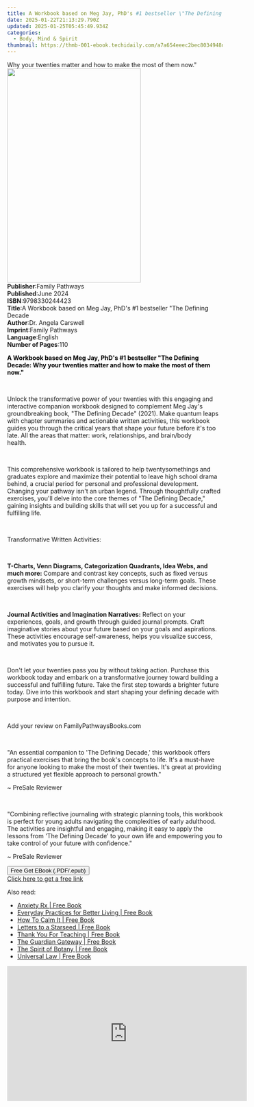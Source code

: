 ```yaml
---
title: A Workbook based on Meg Jay, PhD's #1 bestseller \"The Defining Decade | Free Book
date: 2025-01-22T21:13:29.790Z
updated: 2025-01-25T05:45:49.934Z
categories:
  - Body, Mind & Spirit
thumbnail: https://thmb-001-ebook.techidaily.com/a7a654eeec2bec8034948dd521fb5b806001edfcc457b6e84dc65bf93e9ac176.jpg
---
```

<main id="book-container">
  <div class="flex flex-col">
    <div class="book-brief flex-1 py-6 px-4 sm:p-6 md:py-10 md:px-8">
      <!-- brief-->
      <div class="book-brief-main">
        Why your twenties matter and how to make the most of them now."
      </div>
    </div>
    <div
      class="book-meta-info flex-1 grid gap-4 col-start-1 col-end-3 row-start-1 sm:mb-6 sm:grid-cols-4 lg:gap-6 lg:col-start-2 lg:row-end-6 lg:row-span-6 lg:mb-0"
    >
      <div
        class="book-meta-info-left place-content-center mt-4 p-4 text-sm leading-6 col-start-2 col-span-2 dark:text-slate-400"
      >
        <img
          class="w-full h-500 object-cover rounded-lg sm:h-255 sm:col-span-2 lg:col-span-full"
          src="https://img-001-ebook.techidaily.com/785b9fce2e5f606434b8730423d12f48f5ef6bb87327e946291b1f57d926502f.jpg"
          alt=""
          width="312"
          height="500"
        />
      </div>
      <div
        class="book-meta-info-right mt-2 col-start-1 row-start-2 col-span-3 self-center"
      >
        <!-- meta data  -->
        <div class="flex flex-col px-4 md:px-8">
          <div class="flex-1">
            <strong>Publisher</strong>:<span class="px-2">Family Pathways</span>
          </div>
          <div class="flex-1">
            <strong>Published</strong>:<span class="px-2">June 2024</span>
          </div>
          <div class="flex-1">
            <strong>ISBN</strong>:<span class="px-2">9798330244423</span>
          </div>
          <div class="flex-1">
            <strong>Title</strong>:<span class="px-2"
              >A Workbook based on Meg Jay, PhD&#39;s #1 bestseller &quot;The
              Defining Decade</span
            >
          </div>
          <div class="flex-1">
            <strong>Author</strong>:<span class="px-2"
              >Dr. Angela Carswell</span
            >
          </div>
          <div class="flex-1">
            <strong>Imprint</strong>:<span class="px-2">Family Pathways</span>
          </div>
          <div class="flex-1">
            <strong>Language</strong>:<span class="px-2">English</span>
          </div>
          <div class="flex-1">
            <strong>Number of Pages</strong>:<span class="px-2">110</span>
          </div>
        </div>
      </div>
    </div>
    <div class="book-description flex-1 py-6 px-4 sm:p-6 md:py-10 md:px-8">
      <div class="book-description-main">
        <div accordion-content="" id="description">
          <p>
            <strong style="color: rgb(0, 0, 0)"
              >A Workbook based on Meg Jay, PhD's #1 bestseller "The Defining
              Decade: Why your twenties matter and how to make the most of them
              now."</strong
            >
          </p>
          <p><br /></p>
          <p>
            Unlock the transformative power of your twenties with this engaging
            and interactive companion workbook designed to complement Meg Jay's
            groundbreaking book, "The Defining Decade" (2021). Make quantum
            leaps with chapter summaries and actionable written activities, this
            workbook guides you through the critical years that shape your
            future before it's too late. All the areas that matter: work,
            relationships, and brain/body
            health.&nbsp;&nbsp;&nbsp;&nbsp;&nbsp;&nbsp;&nbsp;&nbsp;&nbsp;
          </p>
          <p><br /></p>
          <p>
            This comprehensive workbook is tailored to help twentysomethings and
            graduates explore and maximize their potential to leave high school
            drama behind, a crucial period for personal and professional
            development. Changing your pathway isn't an urban legend. Through
            thoughtfully crafted exercises, you'll delve into the core themes of
            "The Defining Decade," gaining insights and building skills that
            will set you up for a successful and fulfilling life.
          </p>
          <p><br /></p>
          <p>Transformative Written Activities:</p>
          <p><br /></p>
          <p>
            <strong
              >T-Charts, Venn Diagrams, Categorization Quadrants, Idea Webs, and
              much more: </strong
            >Compare and contrast key concepts, such as fixed versus growth
            mindsets, or short-term challenges versus long-term goals. These
            exercises will help you clarify your thoughts and make informed
            decisions.
          </p>
          <p><br /></p>
          <p>
            <strong>Journal Activities and Imagination Narratives:</strong>
            Reflect on your experiences, goals, and growth through guided
            journal prompts. Craft imaginative stories about your future based
            on your goals and aspirations. These activities encourage
            self-awareness, helps you visualize success, and motivates you to
            pursue it.
          </p>
          <p><br /></p>
          <p>
            Don't let your twenties pass you by without taking action. Purchase
            this workbook today and embark on a transformative journey toward
            building a successful and fulfilling future. Take the first step
            towards a brighter future today. Dive into this workbook and start
            shaping your defining decade with purpose and intention.
          </p>
          <p><br /></p>
          <p>Add your review on FamilyPathwaysBooks.com</p>
          <p><br /></p>
          <p>
            "An essential companion to 'The Defining Decade,' this workbook
            offers practical exercises that bring the book's concepts to life.
            It's a must-have for anyone looking to make the most of their
            twenties. It's great at providing a structured yet flexible approach
            to personal growth."
          </p>
          <p>~ PreSale Reviewer</p>
          <p><br /></p>
          <p>
            "Combining reflective journaling with strategic planning tools, this
            workbook is perfect for young adults navigating the complexities of
            early adulthood. The activities are insightful and engaging, making
            it easy to apply the lessons from 'The Defining Decade' to your own
            life and empowering you to take control of your future with
            confidence."
          </p>
          <p>~ PreSale Reviewer</p>
        </div>
        <div class="accordion-fader"></div>
      </div>
    </div>
    <div class="book-excerpts flex-1 py-6 px-4 sm:p-6 md:py-10 md:px-8"></div>
    <div
      class="book-about-author flex-1 py-6 px-4 sm:p-6 md:py-10 md:px-8"
    ></div>
    <div class="book-free-get flex-1 py-6 px-4 sm:p-6 md:py-10 md:px-8">
      <button
        id="btn-free-get"
        class="bg-blue-500 hover:bg-blue-700 text-white font-bold py-2 px-4 rounded"
      >
        Free Get EBook (.PDF/.epub)
      </button>
      <div id="countdown-display" class="px-2 text-lg mt-2"></div>
      <a
        id="free-link"
        class="hidden bg-blue-500 hover:bg-blue-700 text-white font-bold py-2 px-4 rounded"
        href="https://www.ebooks.com/en-us/book/211389220/a-workbook-based-on-meg-jay-phd-s-1-bestseller-the-defining-decade/dr-angela-carswell/"
        target="_blank"
        >Click here to get a free link</a
      >
    </div>
    <script>
      let countdownTime = 0;
      let countdownInterval = null;
      document
        .getElementById('btn-free-get')
        .addEventListener('click', startCountdown);
      function startCountdown() {
        countdownTime = new Date().getTime() + 60000 * 3;
        countdownInterval = setInterval(updateCountdown, 1000);
        document.getElementById('btn-free-get').disabled = true;
        document
          .getElementById('btn-free-get')
          .classList.add('bg-gray-500', 'cursor-not-allowed');
      }
      function updateCountdown() {
        let currentTime = new Date().getTime();
        let timeLeft = countdownTime - currentTime;
        let secondsLeft = Math.floor(timeLeft / 1000);
        document.getElementById('countdown-display').innerHTML =
          `Remaining time: ${secondsLeft} seconds.`;
        if (secondsLeft <= 0) {
          clearInterval(countdownInterval);
          document.getElementById('btn-free-get').classList.add('hidden');
          document.getElementById('free-link').classList.remove('hidden');
          document.getElementById('countdown-display').innerHTML = '';
        }
      }
    </script>
  </div>
</main>

<ins class="adsbygoogle"
      style="display:block"
      data-ad-client="ca-pub-7571918770474297"
      data-ad-slot="8358498916"
      data-ad-format="auto"
      data-full-width-responsive="true"></ins>
    

<span class="atpl-alsoreadstyle">Also read:</span>
<div><ul>
<li><a href="https://novels-ebooks.techidaily.com/210140719-9781734426557-anxiety-rx/"><u>Anxiety Rx | Free Book</u></a></li>
<li><a href="https://novels-ebooks.techidaily.com/210135230-9781913071912-everyday-practices-for-better-living/"><u>Everyday Practices for Better Living | Free Book</u></a></li>
<li><a href="https://novels-ebooks.techidaily.com/210136488-9781529119305-how-to-calm-it/"><u>How To Calm It | Free Book</u></a></li>
<li><a href="https://novels-ebooks.techidaily.com/210137065-9781788176163-letters-to-a-starseed/"><u>Letters to a Starseed | Free Book</u></a></li>
<li><a href="https://novels-ebooks.techidaily.com/210137378-9781250277947-thank-you-for-teaching/"><u>Thank You For Teaching | Free Book</u></a></li>
<li><a href="https://novels-ebooks.techidaily.com/210138971-9781401961299-the-guardian-gateway/"><u>The Guardian Gateway | Free Book</u></a></li>
<li><a href="https://novels-ebooks.techidaily.com/210137691-9781524866723-the-spirit-of-botany/"><u>The Spirit of Botany | Free Book</u></a></li>
<li><a href="https://novels-ebooks.techidaily.com/210137251-9780648100461-universal-law/"><u>Universal Law | Free Book</u></a></li>
</ul></div>

<!-- affiliate ads begin -->
<iframe width="560" height="315" src="https://www.youtube.com/embed/aG3NRuHrIJg?si=HwzwD0RXmrzIXX1V" title="YouTube video player" frameborder="0" allow="accelerometer; autoplay; clipboard-write; encrypted-media; gyroscope; picture-in-picture; web-share" referrerpolicy="strict-origin-when-cross-origin" allowfullscreen></iframe>
<!-- affiliate ads end -->

